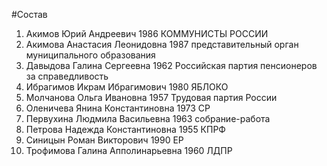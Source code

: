 #Состав
1. Акимов Юрий Андреевич 1986 КОММУНИСТЫ РОССИИ
2. Акимова Анастасия Леонидовна 1987 представительный орган муниципального образования
3. Давыдова Галина Сергеевна 1962 Российская партия пенсионеров за справедливость
4. Ибрагимов Икрам Ибрагимович 1980 ЯБЛОКО
5. Молчанова Ольга Ивановна 1957 Трудовая партия России
6. Оленичева Янина Константиновна 1973 СР
7. Первухина Людмила Васильевна 1963 собрание-работа
8. Петрова Надежда Константиновна 1955 КПРФ
9. Синицын Роман Викторович 1990 ЕР
10. Трофимова Галина Апполинарьевна 1960 ЛДПР
